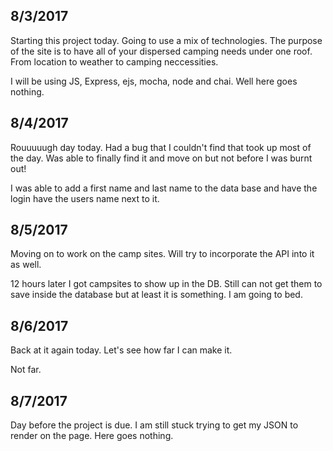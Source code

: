 8/3/2017
------------

Starting this project today. Going to use a mix of technologies. The purpose of the site is to have all of your dispersed camping needs under one roof. From location to weather to camping neccessities. 

I will be using JS, Express, ejs, mocha, node and chai. Well here goes nothing.

8/4/2017
-----------

Rouuuuugh day today. Had a bug that I couldn't find that took up most of the day. Was able to finally find it and move on but not before I was burnt out! 

I was able to add a first name and last name to the data base and have the login have the users name next to it.

8/5/2017
-----------

Moving on to work on the camp sites. Will try to incorporate the API into it as well. 

12 hours later I got campsites to show up in the DB. Still can not get them to save inside the database but at least it is something. I am going to bed.

8/6/2017
-----------

Back at it again today. Let's see how far I can make it.

Not far.

8/7/2017
---------
Day before the project is due. I am still stuck trying to get my JSON to render on the page. Here goes nothing.
